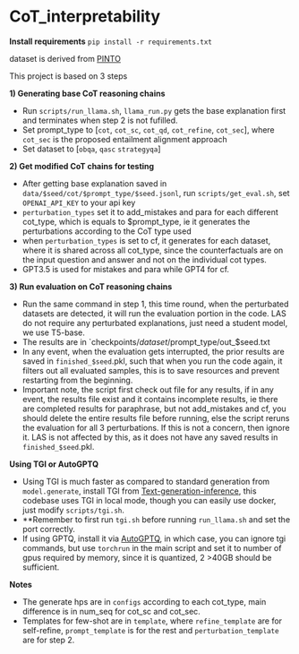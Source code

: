 # CoT_interpretability


**Install requirements**
`pip install -r requirements.txt`

dataset is derived from [PINTO](https://github.com/wangpf3/pinto-faithful-language-reasoning)

This project is based on 3 steps

**1) Generating base CoT reasoning chains**
- Run `scripts/run_llama.sh`, `llama_run.py` gets the base explanation first and terminates when step 2 is not fufilled.
- Set prompt_type to [`cot`, `cot_sc`, `cot_qd`, `cot_refine`, `cot_sec`], where `cot_sec` is the proposed entailment alignment approach
- Set dataset to [`obqa`, `qasc` `strategyqa`]

**2) Get modified CoT chains for testing**
- After getting base explanation saved in `data/$seed/cot/$prompt_type/$seed.jsonl`, run `scripts/get_eval.sh`, set `OPENAI_API_KEY` to your api key
- `perturbation_types` set it to add_mistakes and para for each different cot_type, which is equals to $prompt_type, ie it generates the perturbations according to the CoT type used
- when `perturbation_types` is set to cf, it generates for each dataset, where it is shared across all cot_type, since the counterfactuals are on the input question and answer and not on the individual cot types.
- GPT3.5 is used for mistakes and para while GPT4 for cf.

**3) Run evaluation on CoT reasoning chains**
- Run the same command in step 1, this time round, when the perturbated datasets are detected, it will run the evaluation portion in the code. LAS do not require any perturbated explanations, just need a student model, we use T5-base.
- The results are in `checkpoints/$dataset/$prompt_type/out_$seed.txt
- In any event, when the evaluation gets interrupted, the prior results are saved in `finished_$seed`.pkl, such that when you run the code again, it filters out all evaluated samples, this is to save resources and prevent restarting from the beginning.
- Important note, the script first check out file for any results, if in any event, the results file exist and it contains incomplete results, ie there are completed results for paraphrase, but not add_mistakes and cf, you should delete the entire results file before running, else the script reruns the evaluation for all 3 perturbations. If this is not a concern, then ignore it. LAS is not affected by this, as it does not have any saved results in `finished_$seed`.pkl.

**Using TGI or AutoGPTQ**
- Using TGI is much faster as compared to standard generation from `model.generate`, install TGI from [Text-generation-inference](https://github.com/huggingface/text-generation-inference), this codebase uses TGI in local mode, though you can easily use docker, just modify `scripts/tgi.sh`.
- **Remember to first run `tgi.sh` before running `run_llama.sh` and set the port correctly.
- If using GPTQ, install it via [AutoGPTQ](https://github.com/PanQiWei/AutoGPTQ), in which case, you can ignore tgi commands, but use `torchrun` in the main script and set it to number of gpus required by memory, since it is quantized, 2 >40GB should be sufficient.

**Notes**
- The generate hps are in `configs` according to each cot_type, main difference is in num_seq for cot_sc and cot_sec.
- Templates for few-shot are in `template`, where `refine_template` are for self-refine, `prompt_template` is for the rest and `perturbation_template` are for step 2.



